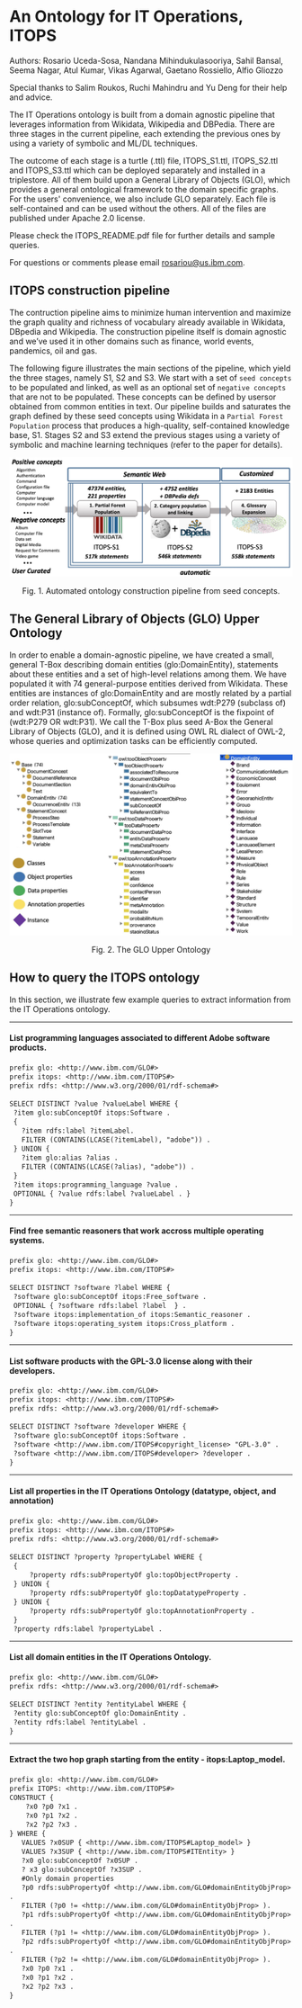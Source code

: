 # An Ontology for IT Operations, ITOPS
Authors: Rosario Uceda-Sosa, Nandana Mihindukulasooriya, Sahil Bansal, Seema Nagar, Atul Kumar, Vikas Agarwal, Gaetano Rossiello, Alfio Gliozzo 

Special thanks to Salim Roukos, Ruchi Mahindru and Yu Deng for their help and advice. 

The IT Operations ontology is built from a domain agnostic pipeline that leverages information from Wikidata, Wikipedia and DBPedia. There are three stages in the current pipeline, each extending the previous ones by using a variety of symbolic and ML/DL techniques. 

The outcome of each stage is a turtle (.ttl) file, ITOPS_S1.ttl, ITOPS_S2.ttl and ITOPS_S3.ttl which can be deployed separately and installed in a triplestore. All of them build upon a General Library of Objects (GLO), which
provides a general ontological framework to the domain specific graphs. For the users' convenience, we also include GLO separately. Each file is self-contained and can be used without the others. All of the files are published under Apache 2.0 license. 

Please check the ITOPS_README.pdf file for further details and sample queries. 

For questions or comments please email [rosariou@us.ibm.com](mailto:rosariou@us.ibm.com).

## ITOPS construction pipeline
The contruction pipeline aims to minimize human intervention and maximize the graph quality and richness of vocabulary already available in Wikidata, DBpedia and Wikipedia. The construction pipeline itself is domain agnostic and we’ve used it in other domains such as finance, world events, pandemics, oil and gas.

The following figure illustrates the main sections of the pipeline, which yield the three stages,  namely  S1,  S2  and  S3.  We start with a set of `seed concepts` to be populated and linked, as well as an optional set of `negative concepts` that are not to be populated. These concepts can be defined by usersor obtained from common entities in text. Our pipeline builds and saturates the graph defined by these seed concepts using Wikidata in a `Partial Forest Population` process that  produces a high-quality, self-contained knowledge base, S1. Stages S2 and S3 extend the previous stages using a variety of symbolic and machine learning techniques (refer to the paper for details). 

![](images/ITOPSPipeline.jpg)
<p align="center"> Fig. 1. Automated ontology construction pipeline from seed concepts. </p>

## The General Library of Objects (GLO) Upper Ontology
In order to enable a domain-agnostic pipeline, we have created a small, general T-Box describing domain entities (glo:DomainEntity), statements about these entities and a set of high-level relations among them. We have populated it with 74 general-purpose entities derived from Wikidata. These entities are instances of glo:DomainEntity and are mostly related by a partial order relation, glo:subConceptOf, which subsumes wdt:P279 (subclass of) and wdt:P31 (instance of). Formally, glo:subConceptOf is the fixpoint of (wdt:P279 OR wdt:P31). We call the T-Box plus seed A-Box the General Library of Objects (GLO), and it is defined using OWL RL dialect of OWL-2, whose queries and optimization tasks can be efficiently computed.

![](images/GL0_UpperOntology.jpg)
<p align="center"> Fig. 2. The GLO Upper Ontology </p>

## How to query the ITOPS ontology

In this section, we illustrate few example queries to extract information from the IT Operations ontology. 

---
#### List programming languages associated to different Adobe software products.

```sparql
prefix glo: <http://www.ibm.com/GLO#>
prefix itops: <http://www.ibm.com/ITOPS#>
prefix rdfs: <http://www.w3.org/2000/01/rdf-schema#>

SELECT DISTINCT ?value ?valueLabel WHERE {
 ?item glo:subConceptOf itops:Software .
 { 
   ?item rdfs:label ?itemLabel.
   FILTER (CONTAINS(LCASE(?itemLabel), "adobe")) .
 } UNION {
   ?item glo:alias ?alias .
   FILTER (CONTAINS(LCASE(?alias), "adobe")) .
 }
 ?item itops:programming_language ?value .
 OPTIONAL { ?value rdfs:label ?valueLabel . }
}
```
---
#### Find free semantic reasoners that work accross multiple operating systems. 

```sparql
prefix glo: <http://www.ibm.com/GLO#>
prefix itops: <http://www.ibm.com/ITOPS#>

SELECT DISTINCT ?software ?label WHERE {
 ?software glo:subConceptOf itops:Free_software .
 OPTIONAL { ?software rdfs:label ?label  } .
 ?software itops:implementation_of itops:Semantic_reasoner .
 ?software itops:operating_system itops:Cross_platform .
}
```
---
#### List software products with the GPL-3.0 license along with their developers. 

```sparql
prefix glo: <http://www.ibm.com/GLO#>
prefix itops: <http://www.ibm.com/ITOPS#>
prefix rdfs: <http://www.w3.org/2000/01/rdf-schema#>

SELECT DISTINCT ?software ?developer WHERE {
 ?software glo:subConceptOf itops:Software .
 ?software <http://www.ibm.com/ITOPS#copyright_license> "GPL-3.0" .
 ?software <http://www.ibm.com/ITOPS#developer> ?developer .
}
```
---
#### List all properties in the IT Operations Ontology (datatype, object, and annotation)
```sparql
prefix glo: <http://www.ibm.com/GLO#>
prefix itops: <http://www.ibm.com/ITOPS#>
prefix rdfs: <http://www.w3.org/2000/01/rdf-schema#>

SELECT DISTINCT ?property ?propertyLabel WHERE {
 {
     ?property rdfs:subPropertyOf glo:topObjectProperty .
 } UNION {
     ?property rdfs:subPropertyOf glo:topDatatypeProperty .
 } UNION {
     ?property rdfs:subPropertyOf glo:topAnnotationProperty .
 }
 ?property rdfs:label ?propertyLabel .
```
---
#### List all domain entities in the IT Operations Ontology.
```sparql
prefix glo: <http://www.ibm.com/GLO#>
prefix rdfs: <http://www.w3.org/2000/01/rdf-schema#>

SELECT DISTINCT ?entity ?entityLabel WHERE {
 ?entity glo:subConceptOf glo:DomainEntity .
 ?entity rdfs:label ?entityLabel .
} 
```
---
#### Extract the two hop graph starting from the entity - itops:Laptop_model.
```sparql
prefix glo: <http://www.ibm.com/GLO#>
prefix ITOPS: <http://www.ibm.com/ITOPS#>
CONSTRUCT {
    ?x0 ?p0 ?x1 .
    ?x0 ?p1 ?x2 .
    ?x2 ?p2 ?x3 .
} WHERE {
   VALUES ?x0SUP { <http://www.ibm.com/ITOPS#Laptop_model> }
   VALUES ?x3SUP { <http://www.ibm.com/ITOPS#ITEntity> }
   ?x0 glo:subConceptOf ?x0SUP .
   ? x3 glo:subConceptOf ?x3SUP .
   #Only domain properties
   ?p0 rdfs:subPropertyOf <http://www.ibm.com/GLO#domainEntityObjProp> .
   FILTER (?p0 != <http://www.ibm.com/GLO#domainEntityObjProp> ).
   ?p1 rdfs:subPropertyOf <http://www.ibm.com/GLO#domainEntityObjProp> .
   FILTER (?p1 != <http://www.ibm.com/GLO#domainEntityObjProp> ).
   ?p2 rdfs:subPropertyOf <http://www.ibm.com/GLO#domainEntityObjProp> .
   FILTER (?p2 != <http://www.ibm.com/GLO#domainEntityObjProp> ).
   ?x0 ?p0 ?x1 .
   ?x0 ?p1 ?x2 .
   ?x2 ?p2 ?x3 .
}
```


